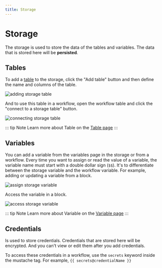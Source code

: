```yaml
---
title: Storage
---
```


# Storage
The storage is used to store the data of the tables and variables. The data that is stored here will be **persisted**.

## Tables
To add a [table](../workflow/table.md) to the storage, click the "Add table" button and then define the name and columns of the table.

![adding storage table](https://s3.ap-southeast-1.amazonaws.com/automa-pub/i/2024/12/02/173ht5-m8.png)

And to use this table in a workflow, open the workflow table and click the "connect to a storage table" button.

![connecting storage table](https://s3.ap-southeast-1.amazonaws.com/automa-pub/i/2024/12/02/173ht4-o6.png)

::: tip Note
Learn more about Table on the [Table page](../workflow/table.md)
:::

## Variables
You can add a variable from the variables page in the storage or from a workflow. Every time you want to assign or read the value of a variable, the variable name must start with a double dollar sign (`$$`). It's to differentiate between the storage variable and the workflow variable. For example, adding or updating a variable from a block.

![assign storage variable](https://s3.ap-southeast-1.amazonaws.com/automa-pub/i/2024/12/02/173ht4-ts.png)

Access the variable in a block.

![access storage variable](https://s3.ap-southeast-1.amazonaws.com/automa-pub/i/2024/12/02/173ht5-bs.png)

::: tip Note
Learn more about Variable on the [Variable page](../workflow/variables.md)
:::

## Credentials
Is used to store credentials. Credentials that are stored here will be encrypted. And you can't view or edit them after you add credentials.

To access these credentials in a workflow, use the `secrets` keyword inside the mustache tag. For example, <code v-pre>{{ secrets@credentialName }}</code>